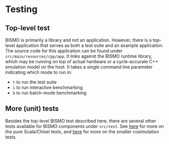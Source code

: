 # Testing

## Top-level test
BISMO is primarily a library and not an application. However, there is a
top-level application that serves as both a test suite and an example application.
The source code for this application can be found under
`src/main/resources/cpp/app`. It links against the BISMO runtime library,
which may be running on top of actual hardware or a cycle-accurate C++
emulation model on the host. It takes a single command line parameter
indicating which mode to run in:

* `t` to run the test suite
* `i` to run interactive benchmarking
* `b` to run batch-mode benchmarking

## More (unit) tests
Besides the top-level BISMO test described here, there are several
other tests available for BISMO components under `src/test`.
See [here](src/test/scala) for more on the pure Scala/Chisel tests, and
[here](src/test/cosim) for more on the smaller cosimulation tests.
